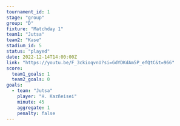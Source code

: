 ```yaml
---
tournament_id: 1
stage: "group"
group: "D"
fixture: "Matchday 1"
team1: "Jutsa"
team2: "Kase"
stadium_id: 5
status: "played"
date: 2022-12-14T14:00:00Z
link: "https://youtu.be/F_3ckioqvnU?si=GdYDKdAm5P_efQtC&t=966"
score:
  team1_goals: 1
  team2_goals: 0
goals:
  - team: "Jutsa"
    player: "H. Kazñeisei"
    minute: 45
    aggregate: 1
    penalty: false
---
```

